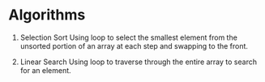 # Algorithms
1. Selection Sort
Using loop to select the smallest element from the unsorted portion of an array at each step and swapping to the front.

2. Linear Search
Using loop to traverse through the entire array to search for an element. 
